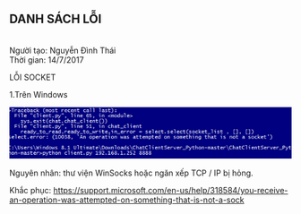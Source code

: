 <h2>DANH SÁCH LỖI</h2>

<br>Người tạo: Nguyễn Đình Thái
<br>Thời gian: 14/7/2017

LỖI SOCKET


1.Trên Windows

<img src='../img/issue.png'>

Nguyên nhân:  thư viện WinSocks hoặc ngăn xếp TCP / IP bị hỏng.

Khắc phục:
https://support.microsoft.com/en-us/help/318584/you-receive-an-operation-was-attempted-on-something-that-is-not-a-sock





